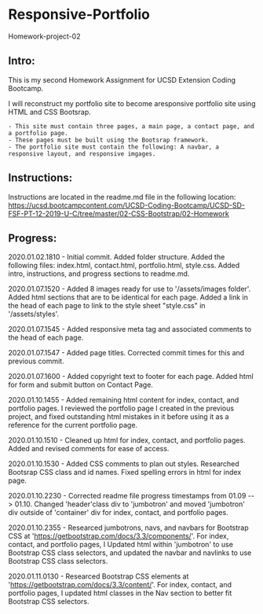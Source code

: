 # Responsive-Portfolio
Homework-project-02

Intro:
------------
This is my second Homework Assignment for UCSD Extension Coding Bootcamp.

I will reconstruct my portfolio site to become aresponsive portfolio site using HTML and CSS Bootsrap.

	- This site must contain three pages, a main page, a contact page, and a portfolio page.
	- These pages must be built using the Bootsrap framework.
	- The portfolio site must contain the following: A navbar, a responsive layout, and responsive imgages.

Instructions:
------------
Instructions are located in the readme.md file in the following location: https://ucsd.bootcampcontent.com/UCSD-Coding-Bootcamp/UCSD-SD-FSF-PT-12-2019-U-C/tree/master/02-CSS-Bootstrap/02-Homework


Progress:
------------
2020.01.02.1810 - Initial commit. Added folder structure. Added the following files: index.html, contact.html, portfolio.html, style.css. Added intro, instructions, and progress sections to readme.md.

2020.01.07.1520 - Added 8 images ready for use to '/assets/images folder'.  Added html sections that are to be identical for each page.  Added a link in the head of each page to link to the style sheet "style.css" in '/assets/styles'.

2020.01.07.1545 - Added responsive meta tag and associated comments to the head of each page.

2020.01.07.1547 - Added page titles.  Corrected commit times for this and previous commit.

2020.01.07.1600 - Added copyright text to footer for each page.  Added html for form and submit button on Contact Page.

2020.01.10.1455 - Added remaining html content for index, contact, and portfolio pages.  I reviewed the portfolio page I created in the previous project, and fixed outstanding html mistakes in it before using it as a reference for the current portfolio page.

2020.01.10.1510 - Cleaned up html for index, contact, and portfolio pages.  Added and revised comments for ease of access.

2020.01.10.1530 - Added CSS comments to plan out styles. Researched Bootsrap CSS class and id names.  Fixed spelling errors in html for index page.

2020.01.10.2230 - Corrected readme file progress timestamps from 01.09 --> 01.10.  Changed 'header'class div to 'jumbotron' and moved 'jumbotron' div outside of 'container' div for index, contact, and portfolio pages.  

2020.01.10.2355 - Researced jumbotrons, navs, and navbars for Bootstrap CSS at 'https://getbootstrap.com/docs/3.3/components/'. For index, contact, and portfolio pages, I Updated html within 'jumbotron' to use Bootstrap CSS class selectors, and updated the navbar and navlinks to use Bootstrap CSS class selectors.

2020.01.11.0130 - Researced Bootstrap CSS elements at 'https://getbootstrap.com/docs/3.3/content/'.  For index, contact, and portfolio pages, I updated html classes in the Nav section to better fit Bootstrap CSS selectors.